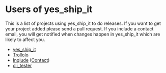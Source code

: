 # Users of yes_ship_it

This is a list of projects using yes_ship_it to do releases. If you want to get
your project added please send a pull request. If you include a contact email,
you will get notified when changes happen in yes_ship_it which are likely to
affect you.

* [yes_ship_it](https://github.com/cornelius/yes_ship_it)
* [Trollolo](https://github.com/openSUSE/trollolo)
* [Inqlude](https://github.com/cornelius/inqlude) ([Contact](mailto:schumacher@kde.org))
* [cli_tester](https://github.com/cornelius/cli_tester)
